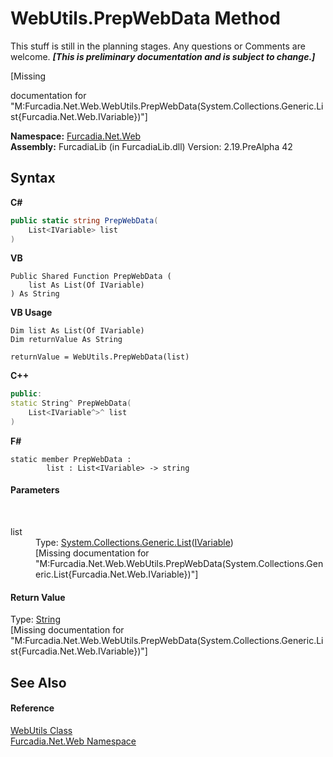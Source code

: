 # WebUtils.PrepWebData Method 
This stuff is still in the planning stages. Any questions or Comments are welcome. _**\[This is preliminary documentation and is subject to change.\]**_

\[Missing <summary> documentation for "M:Furcadia.Net.Web.WebUtils.PrepWebData(System.Collections.Generic.List{Furcadia.Net.Web.IVariable})"\]

**Namespace:**&nbsp;<a href="N_Furcadia_Net_Web">Furcadia.Net.Web</a><br />**Assembly:**&nbsp;FurcadiaLib (in FurcadiaLib.dll) Version: 2.19.PreAlpha 42

## Syntax

**C#**<br />
``` C#
public static string PrepWebData(
	List<IVariable> list
)
```

**VB**<br />
``` VB
Public Shared Function PrepWebData ( 
	list As List(Of IVariable)
) As String
```

**VB Usage**<br />
``` VB Usage
Dim list As List(Of IVariable)
Dim returnValue As String

returnValue = WebUtils.PrepWebData(list)
```

**C++**<br />
``` C++
public:
static String^ PrepWebData(
	List<IVariable^>^ list
)
```

**F#**<br />
``` F#
static member PrepWebData : 
        list : List<IVariable> -> string 

```


#### Parameters
&nbsp;<dl><dt>list</dt><dd>Type: <a href="http://msdn2.microsoft.com/en-us/library/6sh2ey19" target="_blank">System.Collections.Generic.List</a>(<a href="T_Furcadia_Net_Web_IVariable">IVariable</a>)<br />\[Missing <param name="list"/> documentation for "M:Furcadia.Net.Web.WebUtils.PrepWebData(System.Collections.Generic.List{Furcadia.Net.Web.IVariable})"\]</dd></dl>

#### Return Value
Type: <a href="http://msdn2.microsoft.com/en-us/library/s1wwdcbf" target="_blank">String</a><br />\[Missing <returns> documentation for "M:Furcadia.Net.Web.WebUtils.PrepWebData(System.Collections.Generic.List{Furcadia.Net.Web.IVariable})"\]

## See Also


#### Reference
<a href="T_Furcadia_Net_Web_WebUtils">WebUtils Class</a><br /><a href="N_Furcadia_Net_Web">Furcadia.Net.Web Namespace</a><br />
